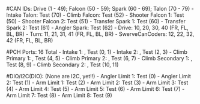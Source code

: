 #CAN IDs: Drive (1 - 49); Falcon (50 - 59); Spark (60 - 69); Talon (70 - 79)
	- Intake Talon:			Test (70)
	- Climb Falcon:			Test (52)
	- Shooter Falcon 1:		Test (50)
	- Shooter Falcon 2:		Test (51)
	- Transfer Spark 1:		Test (60)
	- Transfer Spark 2:		Test (61)
	- Angler Spark:			Test (62)
	- Drive: 10, 20, 30, 40  (FR, FL, BL, BR)
	- Turn: 11, 21, 31, 41	(FR, FL, BL, BR)
	- SwerveCanCoders: 12, 22, 32, 42	(FR, FL, BL, BR)

#PCH Ports: 16 Total
	- Intake 1: ,			Test (0, 1)
	- Intake 2: ,			Test (2, 3)
	- Climb Primary 1: ,		Test (4, 5)
	- Climb Primary 2: ,		Test (6, 7)
	- Climb Secondary 1: ,		Test (8, 9)
	- Climb Secondary 2: ,		Test (10, 11)

#DIO/I2C(DIO): (None are I2C, yet!!)
	- Angler Limit 1:		Test (0)
	- Angler Limit 2:		Test (1)
	- Arm Limit 1:			Test (2)
	- Arm Limit 2:			Test (3)
	- Arm Limit 3:			Test (4)
	- Arm Limit 4:			Test (5)
	- Arm Limit 5:			Test (6)
	- Arm Limit 6:			Test (7)
	- Arm Limit 7:			Test (8)
	- Arm Limit 8:			Test (9)